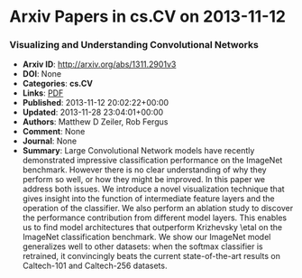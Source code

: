 # Arxiv Papers in cs.CV on 2013-11-12
### Visualizing and Understanding Convolutional Networks
- **Arxiv ID**: http://arxiv.org/abs/1311.2901v3
- **DOI**: None
- **Categories**: **cs.CV**
- **Links**: [PDF](http://arxiv.org/pdf/1311.2901v3)
- **Published**: 2013-11-12 20:02:22+00:00
- **Updated**: 2013-11-28 23:04:01+00:00
- **Authors**: Matthew D Zeiler, Rob Fergus
- **Comment**: None
- **Journal**: None
- **Summary**: Large Convolutional Network models have recently demonstrated impressive classification performance on the ImageNet benchmark. However there is no clear understanding of why they perform so well, or how they might be improved. In this paper we address both issues. We introduce a novel visualization technique that gives insight into the function of intermediate feature layers and the operation of the classifier. We also perform an ablation study to discover the performance contribution from different model layers. This enables us to find model architectures that outperform Krizhevsky \etal on the ImageNet classification benchmark. We show our ImageNet model generalizes well to other datasets: when the softmax classifier is retrained, it convincingly beats the current state-of-the-art results on Caltech-101 and Caltech-256 datasets.



